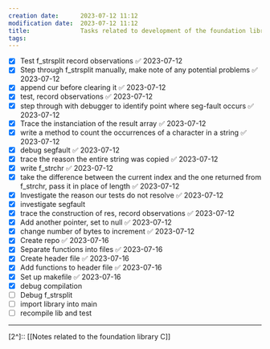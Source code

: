 ```yaml
---
creation date:		2023-07-12 11:12
modification date:	2023-07-12 11:12
title: 				Tasks related to development of the foundation library C
tags:
---
```

- [x] Test f_strsplit record observations ✅ 2023-07-12
- [x] Step through f_strsplit manually, make note of any potential problems ✅ 2023-07-12
- [x] append cur before clearing it ✅ 2023-07-12
- [x] test, record observations ✅ 2023-07-12
- [x] step through with debugger to identify point where seg-fault occurs ✅ 2023-07-12
- [x] Trace the instanciation of the result array ✅ 2023-07-12
- [x] write a method to count the occurrences of a character in a string ✅ 2023-07-12
- [x] debug segfault ✅ 2023-07-12
- [x] trace the reason the entire string was copied ✅ 2023-07-12
- [x] write f_strchr ✅ 2023-07-12
- [x] take the difference between the current index and the one returned from f_strchr, pass it in place of length ✅ 2023-07-12
- [x] Investigate the reason our tests do not resolve ✅ 2023-07-12
- [x] investigate segfault
- [x] trace the construction of res, record observations ✅ 2023-07-12
- [x] Add another pointer, set to null ✅ 2023-07-12
- [x] change number of bytes to increment ✅ 2023-07-12
- [x] Create repo ✅ 2023-07-16
- [x] Separate functions into files ✅ 2023-07-16
- [x] Create header file ✅ 2023-07-16
- [x] Add functions to header file ✅ 2023-07-16
- [x] Set up makefile ✅ 2023-07-16
- [x] debug compilation
- [ ] Debug f_strsplit
- [ ] import library into main
- [ ] recompile lib and test

----
[2^]:: [[Notes related to the foundation library C]]